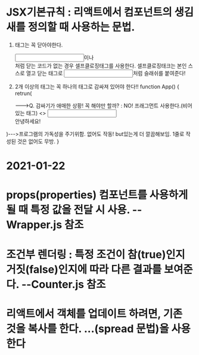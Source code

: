 # JSX기본규칙 : 리액트에서 컴포넌트의 생김새를 정의할 때 사용하는 문법.
1. 태그는 꼭 닫아야한다. <div> </div>
<input>이나 <br>처럼 닫는 코드가 없는 경우 셀프클로징태그를 사용한다.
셀프클로징태크는 본인 스스로 열고 닫는 태그로 <input />처럼 슬래쉬를 붙여준다!

2. 2개 이상의 태그는 꼭 하나의 태그로 감싸져 있어야 한다!!
function App() {
  retrun(
    <div> --->Q. 감싸기가 애매한 상황! 꼭 해야만 할까? : NO! 프래그먼트 사용한다.(비어있는 태그) <></>
     <input />                            
     <div>안녕하세요!</div>                 
    </div>
  )--->프로그램의 가독성을 주기위함. 없어도 작동! but있는게 더 깔끔해보임. 1줄로 작성된 것은 없어도 무방.
}

# 2021-01-22
# props(properties) 컴포넌트를 사용하게 될 때 특정 값을 전달 시 사용. --Wrapper.js 참조

# 조건부 렌더링 : 특정 조건이 참(true)인지 거짓(false)인지에 따라 다른 결과를 보여준다. --Counter.js 참조

# 리액트에서 객체를 업데이트 하려면, 기존 것을 복사를 한다. ...(spread 문법)을 사용한다